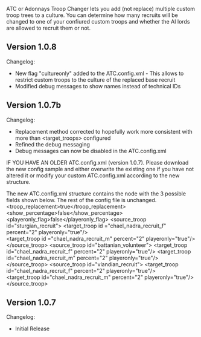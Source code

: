 ATC or Adonnays Troop Changer lets you add (not replace) multiple custom troop trees to a culture. You can determine 
how many recruits will be changed to one of your confiured custom troops and whether the AI lords are allowed to
recruit them or not.


Version 1.0.8
--------------------
Changelog:
- New flag "cultureonly" added to the ATC.config.xml - This allows to restrict custom troops to the culture of the replaced base recruit
- Modified debug messages to show names instead of technical IDs

Version 1.0.7b
--------------------
Changelog:
- Replacement method corrected to hopefully work more consistent with more than <target_troops> configured 
- Refined the debug messaging
- Debug messages can now be disabled in the ATC.config.xml

IF YOU HAVE AN OLDER ATC.config.xml (version 1.0.7). Please download the new config sample and either overwrite the existing one if you have not altered it or modify your custom ATC.config.xml according to the new structure.

The new ATC.config.xml structure contains the <debugInfo> node with the 3 possible fields shown below. The rest of the config file is unchanged.
<ATCTroops>
	<debugInfo>
		<troop_replacement>true</troop_replacement>
		<show_percentage>false</show_percentage>
		<playeronly_flag>false</playeronly_flag>
	</debugInfo>
	<source_troop id="sturgian_recruit">
		<target_troop id ="chael_nadra_recruit_f" percent="2" playeronly="true"/>  
		<target_troop id ="chael_nadra_recruit_m" percent="2" playeronly="true"/>  
	</source_troop>
	<source_troop id="battanian_volunteer">
		<target_troop id="chael_nadra_recruit_f" percent="2" playeronly="true"/>
		<target_troop id="chael_nadra_recruit_m" percent="2" playeronly="true"/>
	</source_troop>
	<source_troop id="vlandian_recruit">
		<target_troop id="chael_nadra_recruit_f" percent="2" playeronly="true"/>  
		<target_troop id="chael_nadra_recruit_m" percent="2" playeronly="true"/>  
	</source_troop>	
</ATCTroops>





Version 1.0.7
--------------------
Changelog:
- Initial Release
